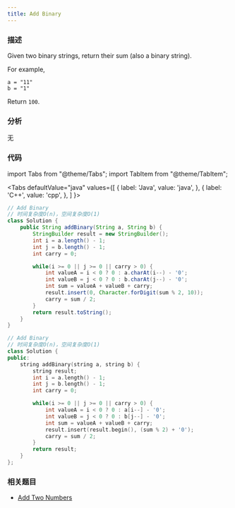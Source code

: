 ```yaml
---
title: Add Binary
---
```


### 描述

Given two binary strings, return their sum (also a binary string).

For example,

```
a = "11"
b = "1"
```

Return `100`.

### 分析

无

### 代码

import Tabs from "@theme/Tabs";
import TabItem from "@theme/TabItem";

<Tabs
defaultValue="java"
values={[
{ label: 'Java', value: 'java', },
{ label: 'C++', value: 'cpp', },
]
}>
<TabItem value="java">

```java
// Add Binary
// 时间复杂度O(n)，空间复杂度O(1)
class Solution {
    public String addBinary(String a, String b) {
        StringBuilder result = new StringBuilder();
        int i = a.length() - 1;
        int j = b.length() - 1;
        int carry = 0;

        while(i >= 0 || j >= 0 || carry > 0) {
            int valueA = i < 0 ? 0 : a.charAt(i--) - '0';
            int valueB = j < 0 ? 0 : b.charAt(j--) - '0';
            int sum = valueA + valueB + carry;
            result.insert(0, Character.forDigit(sum % 2, 10));
            carry = sum / 2;
        }
        return result.toString();
    }
}
```

</TabItem>
<TabItem value="cpp">

```cpp
// Add Binary
// 时间复杂度O(n)，空间复杂度O(1)
class Solution {
public:
    string addBinary(string a, string b) {
        string result;
        int i = a.length() - 1;
        int j = b.length() - 1;
        int carry = 0;

        while(i >= 0 || j >= 0 || carry > 0) {
            int valueA = i < 0 ? 0 : a[i--] - '0';
            int valueB = j < 0 ? 0 : b[j--] - '0';
            int sum = valueA + valueB + carry;
            result.insert(result.begin(), (sum % 2) + '0');
            carry = sum / 2;
        }
        return result;
    }
};
```

</TabItem>
</Tabs>

### 相关题目

- [Add Two Numbers](linear-list/linked-list/add-two-numbers.md)
